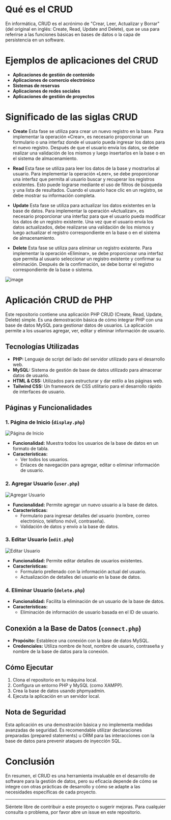 # Qué es el CRUD
En informática, CRUD es el acrónimo de "Crear, Leer, Actualizar y Borrar" (del original en inglés: Create, Read, Update and Delete), que se usa para referirse a las funciones básicas en bases de datos o la capa de persistencia en un software.

# Ejemplos de aplicaciones del CRUD

- **Aplicaciones de gestión de contenido**
- **Aplicaciones de comercio electrónico**
- **Sistemas de reservas**
- **Aplicaciones de redes sociales**
- **Aplicaciones de gestión de proyectos**

# Significado de las siglas CRUD

- **Create**
Esta fase se utiliza para crear un nuevo registro en la base. Para implementar la operación «Crear», es necesario proporcionar un formulario o una interfaz donde el usuario pueda ingresar los datos para el nuevo registro. Después de que el usuario envía los datos, se debe realizar una validación de los mismos y luego insertarlos en la base o en el sistema de almacenamiento.

- **Read**
Esta fase se utiliza para leer los datos de la base y mostrarlos al usuario. Para implementar la operación «Leer», se debe proporcionar una interfaz que permita al usuario buscar y recuperar los registros existentes. Esto puede lograrse mediante el uso de filtros de búsqueda y una lista de resultados. Cuando el usuario hace clic en un registro, se debe mostrar su información completa.

- **Update**
Esta fase se utiliza para actualizar los datos existentes en la base de datos. Para implementar la operación «Actualizar», es necesario proporcionar una interfaz para que el usuario pueda modificar los datos de un registro existente. Una vez que el usuario envía los datos actualizados, debe realizarse una validación de los mismos y luego actualizar el registro correspondiente en la base o en el sistema de almacenamiento.

- **Delete**
Esta fase se utiliza para eliminar un registro existente. Para implementar la operación «Eliminar», se debe proporcionar una interfaz que permita al usuario seleccionar un registro existente y confirmar su eliminación.
Después de la confirmación, se debe borrar el registro correspondiente de la base o sistema.

![image](https://github.com/PFLC/610-crud-basicos-JessHJ310/assets/113735007/7efedd5d-7704-4c3a-8628-c8c14c39eca3)


# Aplicación CRUD de PHP

Este repositorio contiene una aplicación PHP CRUD (Create, Read, Update, Delete) simple. Es una demostración básica de cómo integrar PHP con una base de datos MySQL para gestionar datos de usuarios. La aplicación permite a los usuarios agregar, ver, editar y eliminar información de usuario.

## Tecnologías Utilizadas

- **PHP:** Lenguaje de script del lado del servidor utilizado para el desarrollo web.
- **MySQL:** Sistema de gestión de base de datos utilizado para almacenar datos de usuario.
- **HTML & CSS:** Utilizados para estructurar y dar estilo a las páginas web.
- **Tailwind CSS:** Un framework de CSS utilitario para el desarrollo rápido de interfaces de usuario.

## Páginas y Funcionalidades

### 1. Página de Inicio (`display.php`)

![Página de Inicio](images/display.png)

- **Funcionalidad:** Muestra todos los usuarios de la base de datos en un formato de tabla.
- **Características:** 
  - Ver todos los usuarios.
  - Enlaces de navegación para agregar, editar o eliminar información de usuario.

### 2. Agregar Usuario (`user.php`)

![Agregar Usuario](images/add.png)

- **Funcionalidad:** Permite agregar un nuevo usuario a la base de datos.
- **Características:** 
  - Formulario para ingresar detalles del usuario (nombre, correo electrónico, teléfono móvil, contraseña).
  - Validación de datos y envío a la base de datos.

### 3. Editar Usuario (`edit.php`)

![Editar Usuario](images/edit.png)

- **Funcionalidad:** Permite editar detalles de usuarios existentes.
- **Características:** 
  - Formulario prellenado con la información actual del usuario.
  - Actualización de detalles del usuario en la base de datos.

### 4. Eliminar Usuario (`delete.php`)

- **Funcionalidad:** Facilita la eliminación de un usuario de la base de datos.
- **Características:** 
  - Eliminación de información de usuario basada en el ID de usuario.

## Conexión a la Base de Datos (`connect.php`)

- **Propósito:** Establece una conexión con la base de datos MySQL.
- **Credenciales:** Utiliza nombre de host, nombre de usuario, contraseña y nombre de la base de datos para la conexión.

## Cómo Ejecutar

1. Clona el repositorio en tu máquina local.
2. Configura un entorno PHP y MySQL (como XAMPP).
3. Crea la base de datos usando phpmyadmin.
4. Ejecuta la aplicación en un servidor local.

## Nota de Seguridad

Esta aplicación es una demostración básica y no implementa medidas avanzadas de seguridad. Es recomendable utilizar declaraciones preparadas (prepared statements) u ORM para las interacciones con la base de datos para prevenir ataques de inyección SQL.

# Conclusión
En resumen, el CRUD es una herramienta invaluable en el desarrollo de software para la gestión de datos, pero su eficacia depende de cómo se integre con otras prácticas de desarrollo y cómo se adapte a las necesidades específicas de cada proyecto.

---

Siéntete libre de contribuir a este proyecto o sugerir mejoras. Para cualquier consulta o problema, por favor abre un issue en este repositorio.

